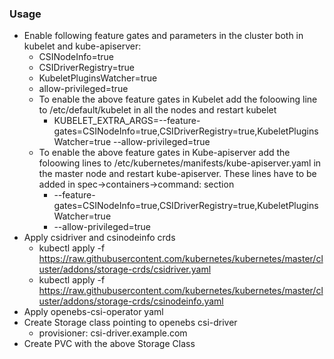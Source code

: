 ### Usage
* Enable following feature gates and parameters in the cluster both in kubelet and kube-apiserver:
    - CSINodeInfo=true
    - CSIDriverRegistry=true
    - KubeletPluginsWatcher=true
    - allow-privileged=true
    - To enable the above feature gates in Kubelet add the foloowing line to /etc/default/kubelet in all the nodes and restart kubelet
        - KUBELET_EXTRA_ARGS=--feature-gates=CSINodeInfo=true,CSIDriverRegistry=true,KubeletPluginsWatcher=true --allow-privileged=true
    - To enable the above feature gates in Kube-apiserver add the foloowing lines to /etc/kubernetes/manifests/kube-apiserver.yaml in the master node and restart kube-apiserver. These lines have to be added in spec->containers->command: section
        - --feature-gates=CSINodeInfo=true,CSIDriverRegistry=true,KubeletPluginsWatcher=true
        - --allow-privileged=true
* Apply csidriver and csinodeinfo crds
    - kubectl apply -f https://raw.githubusercontent.com/kubernetes/kubernetes/master/cluster/addons/storage-crds/csidriver.yaml 
    - kubectl apply -f https://raw.githubusercontent.com/kubernetes/kubernetes/master/cluster/addons/storage-crds/csinodeinfo.yaml
* Apply openebs-csi-operator yaml
* Create Storage class pointing to openebs csi-driver
    - provisioner: csi-driver.example.com
* Create PVC with the above Storage Class
